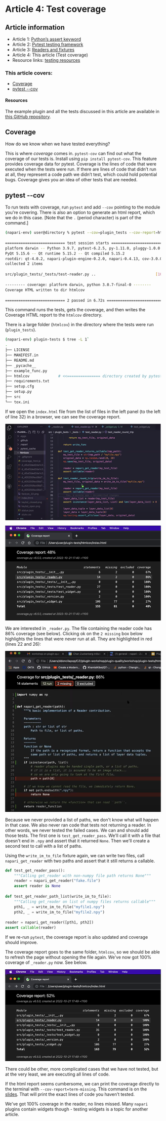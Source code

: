 # Article 4: Test coverage

## Article information  

* Article 1: [Python’s assert keyword](./article-1-pythons-assert-keyword.md) 
* Article 2: [Pytest testing framework](./article-2-pytest-testing-frameworks.md)  
* Article 3: [Readers and fixtures](./article-3-readers-and-fixtures.md)  
* Article 4: This article (Test coverage)   
* Resource links: [testing resources](./testing-resources.md)   

### This article covers:   
* [Coverage](#coverage)
* [pytest --cov](#pytest---cov)    
 
#### Resources  
The example plugin and all the tests discussed in this article are available in [this GitHub repository](https://github.com/DragaDoncila/plugin-tests).    

## Coverage  
How do we know when we have tested everything? 

This is where _coverage_ comes in. `pytest-cov` can find out what the coverage of our tests is. Install using 
`pip install pytest-cov`. This feature provides coverage data for pytest. Coverage is the lines of code that were executed when the tests were run. If there are lines of code that didn’t run at all, they represent a code path we didn’t test, which could hold potential bugs. Coverage gives you an idea of other tests that are needed. 

## pytest --cov  

To run tests with coverage, run `pytest` and add `--cov` pointing to the module you're covering. There is also an option to generate an html report, which we do in this case. [Note that the `.` (period character) is part of the command.]  

```bash
(napari-env) user@directory % pytest --cov=plugin_tests --cov-report=html .  

=========================== test session starts ==========================  
platform darwin -- Python 3.9.7, pytest-6.2.5, py-1.11.0, pluggy-1.0.0  
PyQt 5.15.6 -- Qt runtime 5.15.2 -- Qt compiled 5.15.2  
rootdir: qt-4.0.2, napari-plugin-engine-0.2.0, napari-0.4.13, cov-3.0.0  
collected 2 items  

src/plugin_tests/_tests/test-reader.py ..                           [100%]  

--------- coverage: platform darwin, python 3.0.7-final-0 --------  
Coverage HTML written to dir htmlcov  

=========================== 2 passed in 6.72s ==========================  
```

This command runs the tests, gets the coverage, and then writes the Coverage HTML report to the `htmlcov` directory.

There is a large folder (`htmlcov`) in the directory where the tests were run (`plugin_tests`). 

```bash
(napari-env) plugin-tests $ tree -L 1`  
.  
├── LICENSE    
├── MANIFEST.in  
├── README.md  
├── _pycache__  
├── example_func.py  
├── htmlcov		        # <<=============== directory created by pytest-cov
├── requirements.txt  
├── setup.cfg  
├── setup.py  
├── src  
└── tox.ini  
```

If we open the `index.html` file from the list of files in the left panel (to the left of line 32) in a browser, we can see the coverage report. 

![htmlcov directory](../../images/test_coverage_htmlcov_directory.png)

![Coverage Report](../../images/coverage_report.png)

We are interested in `_reader.py`. The file containing the reader code has 86% coverage (see below). Clicking ok on the `2 missing` box below highlights the lines that were never run at all. They are highlighted in red (lines 22 and 26): 

![Lines not run highlighted in red](../../images/lines_not_run_highlighted_in_red.png)

Because we never provided a list of paths, we don't know what will happen in that case. We also never ran code that tests not returning a reader. In other words, we never tested the failed cases. We can and should add those tests. The first one is `test_get_reader_pass`. We'll call it with a file that doesn't end in `.npy` and assert that it returned `None`. Then we'll create a second test to call with a list of paths.

Using the `write_im_to_file` fixture again, we can write two files, call `napari_get_reader` with two paths and assert that it still returns a callable.
```python
def test_get_reader_pass():  
    """Calling get_reader with non-numpy file path returns None"""  
    reader = napari_get_reader("fake.file")  
    assert reader is None  
    
def test_get_reader_path_list(write_im_to_file):  
    """Calling get_reader on list of numpy files returns callable"""  
    pth1, _ = write_im_to_file("myfile1.npy")
    pth2, _ = write_im_to_file("myfile2.npy")
    
reader = napari_get_reader([pth1, pth2])  
assert callable(reader)  
```

If we re-run `pytest`, the coverage report is also updated and coverage should improve.

The coverage report goes to the same folder, `htmlcov`, so we should be able to refresh the page without opening the file again. We've now got 100% coverage of `_reader.py` now. See below.

![second coverage report](../../images/second_coverage_report.png)    

There could be other, more complicated cases that we have not tested, but at the very least, we are executing all lines of code.

If the html report seems cumbersome, we can print the coverage directly to the terminal with `--cov-report=term-missing`. This command is on the [slides](https://docs.google.com/presentation/d/1vD1_jhK6Xjqltmlp5Q2auXkgkvQTrr2d77_a9TqD6yk/edit#slide=id.g10c4a0816be_0_24). That will print the exact lines of code you haven’t tested.

We've got 100% coverage in the reader, no lines missed. Many `napari` plugins contain widgets though - testing widgets is a topic for another article.
